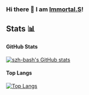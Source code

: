 <!--
**szh-bash/szh-bash** is a ✨ _special_ ✨ repository because its `README.md` (this file) appears on your GitHub profile.

Here are some ideas to get you started:

- 🔭 I’m currently working on ...
- 🌱 I’m currently learning ...
- 👯 I’m looking to collaborate on ...
- 🤔 I’m looking for help with ...
- 💬 Ask me about ...
- 📫 How to reach me: ...
- 😄 Pronouns: ...
- ⚡ Fun fact: ...
-->
### Hi there 👋 I am [Immortal.S](http://szh-bash.github.io/)!

<!--
## Skills 🚀
### Programming language
[![c++](https://img.shields.io/badge/-c++-blue?style=for-the-badge&logoColor=white)](https://github.com/szh-bash)
[![python](https://img.shields.io/badge/-python-blue?style=for-the-badge&logoColor=white)](https://github.com/szh-bash)
[![algorithm](https://img.shields.io/badge/-algorithm-blue?style=for-the-badge&logoColor=white)](https://github.com/szh-bash)

### Tools
[![idea](https://img.shields.io/badge/-idea-black?style=for-the-badge&logo=intellij-idea&logoColor=white)](https://github.com/szh-bash)
[![maven](https://img.shields.io/badge/-maven-black?style=for-the-badge&logo=apache-maven&logoColor=white)](https://github.com/szh-bash)
[![gradle](https://img.shields.io/badge/-gradle-black?style=for-the-badge&logo=gradle&logoColor=white)](https://github.com/szh-bash)
[![git](https://img.shields.io/badge/-git-black?style=for-the-badge&logo=git&logoColor=white)](https://github.com/szh-bash)
[![github](https://img.shields.io/badge/github-black?style=for-the-badge&logo=github&logoColor=white)](https://github.com/szh-bash)
[![markdown](https://img.shields.io/badge/-markdown-black?style=for-the-badge&logo=markdown&logoColor=white)](https://github.com/szh-bash)
[![json](https://img.shields.io/badge/-json-black?style=for-the-badge&logo=json&logoColor=white)](https://github.com/szh-bash)
-->

## Stats 📊
#### GitHub Stats
[![szh-bash's GitHub stats](https://github-readme-stats.vercel.app/api?username=szh-bash&show_icons=true&count_private=true&include_all_commits=true&theme=github_dark&hide_title=true&hide_border=true)](https://github.com/szh-bash)

#### Top Langs
[![Top Langs](https://github-readme-stats.vercel.app/api/top-langs/?username=szh-bash&layout=compact&theme=github_dark&hide_title=true&hide_border=true)](https://github.com/szh-bash)
